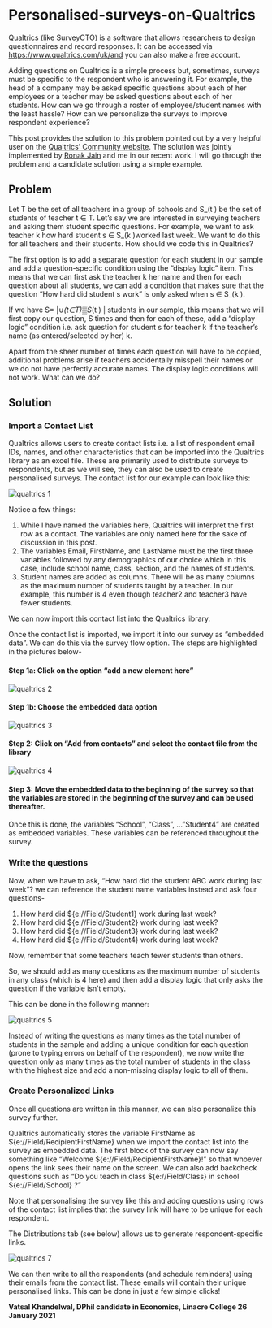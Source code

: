 # Personalised-surveys-on-Qualtrics
[Qualtrics](https://www.qualtrics.com/uk/) (like SurveyCTO) is a software that allows researchers to design questionnaires and record responses. It can be accessed via https://www.qualtrics.com/uk/and you can also make a free account. 

Adding questions on Qualtrics is a simple process but, sometimes, surveys must be specific to the respondent who is answering it. For example, the head of a company may be asked specific questions about each of her employees or a teacher may be asked questions about each of her students. How can we go through a roster of employee/student names with the least hassle? How can we personalize the surveys to improve respondent experience? 

This post provides the solution to this problem pointed out by a very helpful user on the [Qualtrics’ Community website](https://www.qualtrics.com/community/discussion/7243/importing-student-information-for-different-teachers). The solution was jointly implemented by [Ronak Jain](https://scholar.harvard.edu/ronakjain/home) and me in our recent work. I will go through the problem and a candidate solution using a simple example. 


## Problem

Let T be the set of all teachers in a group of schools and S_(t ) be the set of students of teacher t ∈ T. Let’s say we are interested in surveying teachers and asking them student specific questions. For example, we want to ask teacher k how hard student s ∈ S_(k )worked last week. We want to do this for all teachers and their students. How should we code this in Qualtrics? 

The first option is to add a separate question for each student in our sample and add a question-specific condition using the “display logic” item. This means that we can first ask the teacher k her name and then for each question about all students, we can add a condition that makes sure that the question “How hard did student s work” is only asked when s ∈ S_(k ). 

If we have S= |∪_(t∈T)▒S_(t )  | students in our sample, this means that we will first copy our question, S times and then for each of these, add a “display logic” condition i.e. ask question for student s for teacher k if the teacher’s name (as entered/selected by her) k. 

Apart from the sheer number of times each question will have to be copied, additional problems arise if teachers accidentally misspell their names or we do not have perfectly accurate names. The display logic conditions will not work. What can we do? 

## Solution

### Import a Contact List

Qualtrics allows users to create contact lists i.e. a list of respondent email IDs, names, and other characteristics that can be imported into the Qualtrics library as an excel file.  These are primarily used to distribute surveys to respondents, but as we will see, they can also be used to create personalised surveys. The contact list for our example can look like this:

![qualtrics 1](https://github.com/csae-coders-corner/Personalised-surveys-on-Qualtrics/assets/148211163/80f2c1cf-e6d5-47dc-8706-f34f250a3604)

Notice a few things:

1.	While I have named the variables here, Qualtrics will interpret the first row as a contact. The variables are only named here for the sake of discussion in this post.  
2.	The variables Email, FirstName, and LastName must be the first three variables followed by any demographics of our choice which in this case, include school name, class, section, and the names of students. 
3.	Student names are added as columns. There will be as many columns as the maximum number of students taught by a teacher. In our example, this number is 4 even though teacher2 and teacher3 have fewer students. 

We can now import this contact list into the Qualtrics library. 

Once the contact list is imported, we import it into our survey as “embedded data”. We can do this via the survey flow option. The steps are highlighted in the pictures below- 

#### Step 1a: Click on the option “add a new element here”

![qualtrics 2](https://github.com/csae-coders-corner/Personalised-surveys-on-Qualtrics/assets/148211163/86946b64-57bc-4dd1-97b7-2e2ee6d3d604)

#### Step 1b: Choose the embedded data option

![qualtrics 3](https://github.com/csae-coders-corner/Personalised-surveys-on-Qualtrics/assets/148211163/99b38e9e-88b2-47f8-9488-51284c2f4a33)

#### Step 2:  Click on “Add from contacts” and select the contact file from the library

![qualtrics 4](https://github.com/csae-coders-corner/Personalised-surveys-on-Qualtrics/assets/148211163/11130fad-7c3b-4241-a597-a1bbf74d285e)

#### Step 3: Move the embedded data to the beginning of the survey so that the variables are stored in the beginning of the survey and can be used thereafter. 

Once this is done, the variables “School”, “Class”, …”Student4” are created as embedded variables. These variables can be referenced throughout the survey. 

### Write the questions

Now, when we have to ask, “How hard did the student ABC work during last week”? we can reference the student name variables instead and ask four questions- 

1.	How hard did ${e://Field/Student1} work during last week? 
2.	How hard did ${e://Field/Student2} work during last week? 
3.	How hard did ${e://Field/Student3} work during last week? 
4.	How hard did ${e://Field/Student4} work during last week? 

Now, remember that some teachers teach fewer students than others. 

So, we should add as many questions as the maximum number of students in any class (which is 4 here) and then add a display logic that only asks the question if the variable isn’t empty. 

This can be done in the following manner: 

![qualtrics 5](https://github.com/csae-coders-corner/Personalised-surveys-on-Qualtrics/assets/148211163/abd49456-c9f4-4530-aa1a-d9cfe5e082aa)

Instead of writing the questions as many times as the total number of students in the sample and adding a unique condition for each question (prone to typing errors on behalf of the respondent), we now write the question only as many times as the total number of students in the class with the highest size and add a non-missing display logic to all of them. 

### Create Personalized Links

Once all questions are written in this manner, we can also personalize this survey further. 

Qualtrics automatically stores the variable FirstName as ${e://Field/RecipientFirstName} when we import the contact list into the survey as embedded data. The first block of the survey can now say something like “Welcome ${e://Field/RecipientFirstName}!” so that whoever opens the link sees their name on the screen. We can also add backcheck questions such as “Do you teach in class ${e://Field/Class}  in school ${e://Field/School} ?”  

Note that personalising the survey like this and adding questions using rows of the contact list implies that the survey link will have to be unique for each respondent. 

The Distributions tab (see below) allows us to generate respondent-specific links. 

![qualtrics 7](https://github.com/csae-coders-corner/Personalised-surveys-on-Qualtrics/assets/148211163/1067d9ea-3988-48a6-9b58-2ab68d6d7de6)

We can then write to all the respondents (and schedule reminders) using their emails from the contact list. These emails will contain their unique personalised links. This can be done in just a few simple clicks! 

**Vatsal Khandelwal, DPhil candidate in Economics, Linacre College
26 January 2021**
